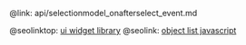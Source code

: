 @link: api/selectionmodel_onafterselect_event.md

@seolinktop: [ui widget library](https://webix.com)
@seolink: [object list javascript](https://webix.com/widget/list/)